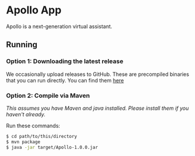 # Apollo App
Apollo is a next-generation virtual assistant.

## Running
### Option 1: Downloading the latest release
We occasionally upload releases to GitHub. These are precompiled binaries that you can run directly. You can find them [here](https://github.com/AwesomestCode/FutureHacksProject/releases)

### Option 2: Compile via Maven
*This assumes you have Maven and java installed. Please install them if you haven't already.*

Run these commands:
```bash
$ cd path/to/this/directory
$ mvn package
$ java -jar target/Apollo-1.0.0.jar
```
